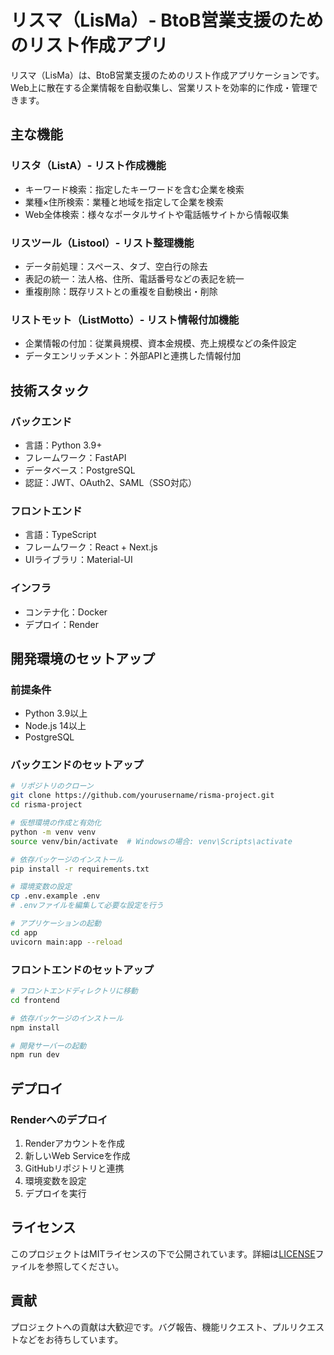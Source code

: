 # リスマ（LisMa）- BtoB営業支援のためのリスト作成アプリ

リスマ（LisMa）は、BtoB営業支援のためのリスト作成アプリケーションです。Web上に散在する企業情報を自動収集し、営業リストを効率的に作成・管理できます。

## 主な機能

### リスタ（ListA）- リスト作成機能
- キーワード検索：指定したキーワードを含む企業を検索
- 業種×住所検索：業種と地域を指定して企業を検索
- Web全体検索：様々なポータルサイトや電話帳サイトから情報収集

### リスツール（Listool）- リスト整理機能
- データ前処理：スペース、タブ、空白行の除去
- 表記の統一：法人格、住所、電話番号などの表記を統一
- 重複削除：既存リストとの重複を自動検出・削除

### リストモット（ListMotto）- リスト情報付加機能
- 企業情報の付加：従業員規模、資本金規模、売上規模などの条件設定
- データエンリッチメント：外部APIと連携した情報付加

## 技術スタック

### バックエンド
- 言語：Python 3.9+
- フレームワーク：FastAPI
- データベース：PostgreSQL
- 認証：JWT、OAuth2、SAML（SSO対応）

### フロントエンド
- 言語：TypeScript
- フレームワーク：React + Next.js
- UIライブラリ：Material-UI

### インフラ
- コンテナ化：Docker
- デプロイ：Render

## 開発環境のセットアップ

### 前提条件
- Python 3.9以上
- Node.js 14以上
- PostgreSQL

### バックエンドのセットアップ
```bash
# リポジトリのクローン
git clone https://github.com/yourusername/risma-project.git
cd risma-project

# 仮想環境の作成と有効化
python -m venv venv
source venv/bin/activate  # Windowsの場合: venv\Scripts\activate

# 依存パッケージのインストール
pip install -r requirements.txt

# 環境変数の設定
cp .env.example .env
# .envファイルを編集して必要な設定を行う

# アプリケーションの起動
cd app
uvicorn main:app --reload
```

### フロントエンドのセットアップ
```bash
# フロントエンドディレクトリに移動
cd frontend

# 依存パッケージのインストール
npm install

# 開発サーバーの起動
npm run dev
```

## デプロイ

### Renderへのデプロイ
1. Renderアカウントを作成
2. 新しいWeb Serviceを作成
3. GitHubリポジトリと連携
4. 環境変数を設定
5. デプロイを実行

## ライセンス
このプロジェクトはMITライセンスの下で公開されています。詳細は[LICENSE](LICENSE)ファイルを参照してください。

## 貢献
プロジェクトへの貢献は大歓迎です。バグ報告、機能リクエスト、プルリクエストなどをお待ちしています。
